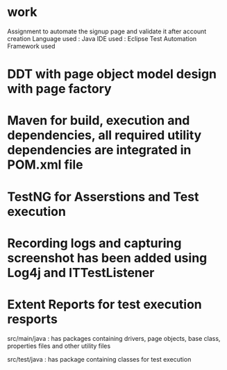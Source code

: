 # work
Assignment to automate the signup page and validate it after account creation
Language used : Java
IDE used : Eclipse
Test Automation Framework used
# DDT with page object model design with page factory
# Maven for build, execution and dependencies, all required utility dependencies are integrated in POM.xml file
# TestNG for Asserstions and Test execution
# Recording logs and capturing screenshot has been added using Log4j and ITTestListener
# Extent Reports for test execution resports

src/main/java : has packages containing drivers, page objects, base class, properties files and other utility files

src/test/java : has package containing classes for test execution

